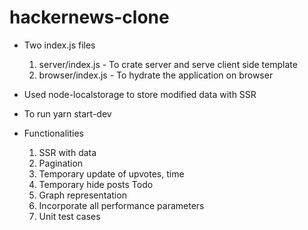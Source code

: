 # hackernews-clone

- Two index.js files
    1. server/index.js - To crate server and serve client side template
    2. browser/index.js - To hydrate the application on browser

- Used node-localstorage to store modified data with SSR
- To run yarn start-dev
- Functionalities
    1. SSR with data
    2. Pagination
    3. Temporary update of upvotes, time
    4. Temporary hide posts
    Todo
    1. Graph representation
    2. Incorporate all performance parameters
    3. Unit test cases


